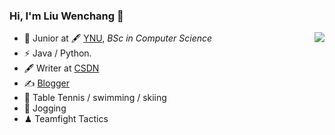 ### Hi, I'm Liu Wenchang 👋

<img align="right" src="https://github-readme-stats.vercel.app/api?username=Liu-Vince&show_icons=true&icon_color=CE1D2D&text_color=718096&bg_color=ffffff&hide_title=true" />

- 🍻 Junior at 🖋 [YNU](https://www.YNU.edu.cn), _BSc in Computer Science_
- ⚡ Java / Python.
- 🖋 Writer at [CSDN](https://blog.csdn.net/lwcsjzz)
- ✍️ [Blogger](https://Liu-Vince.github.io/)
- 🏃 Table Tennis / swimming / skiing 
- 🥋 Jogging
- ♟ Teamfight Tactics

<!--
[![GitHub](https://img.shields.io/badge/dynamic/json?logo=github&label=GitHub&labelColor=495867&color=495867&query=%24.data.totalSubs&url=https%3A%2F%2Fapi.spencerwoo.com%2Fsubstats%2F%3Fsource%3Dgithub%26queryKey%3Dhayschan&style=flat-square)](https://github.com/lwcsjzz)
[![RSS](https://img.shields.io/badge/dynamic/json?logo=rss&logoColor=white&label=RSS&labelColor=95B8D1&color=95B8D1&query=%24.data.totalSubs&url=https%3A%2F%2Fapi.spencerwoo.com%2Fsubstats%2F%3Fsource%3Dfeedly%257Cinoreader%257CfeedsPub%26queryKey%3Dhttps://haysc.tech/feed.xml&style=flat-square)](https://lwcsjzz.github.io/)
<h6>* These nice badges are generated by <a href="https://shields.io/">Shields.io</a> and <a href="https://github.com/spencerwooo/Substats">Substats</a>.</h6>
**Liu-Vince/Liu-Vince** is a ✨ _special_ ✨ repository because its `README.md` (this file) appears on your GitHub profile.

Here are some ideas to get you started:

- 🔭 I’m currently working on ...
- 🌱 I’m currently learning ...
- 👯 I’m looking to collaborate on ...
- 🤔 I’m looking for help with ...
- 💬 Ask me about ...
- 📫 How to reach me: ...
- 😄 Pronouns: ...
- ⚡ Fun fact: ...
-->
